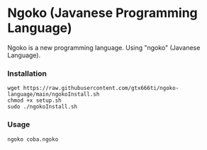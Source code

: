 # Ngoko (Javanese Programming Language)
Ngoko is a new programming language. Using "ngoko" (Javanese Language).
### Installation
```
wget https://raw.githubusercontent.com/gtx666ti/ngoko-language/main/ngokoInstall.sh
chmod +x setup.sh
sudo ./ngokoInstall.sh
```
### Usage
```
ngoko coba.ngoko
```